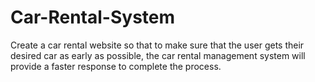 # Car-Rental-System
Create a car rental website so that to make sure that the user gets their desired car as early as possible, the car rental management system will provide a faster response to complete the process.
